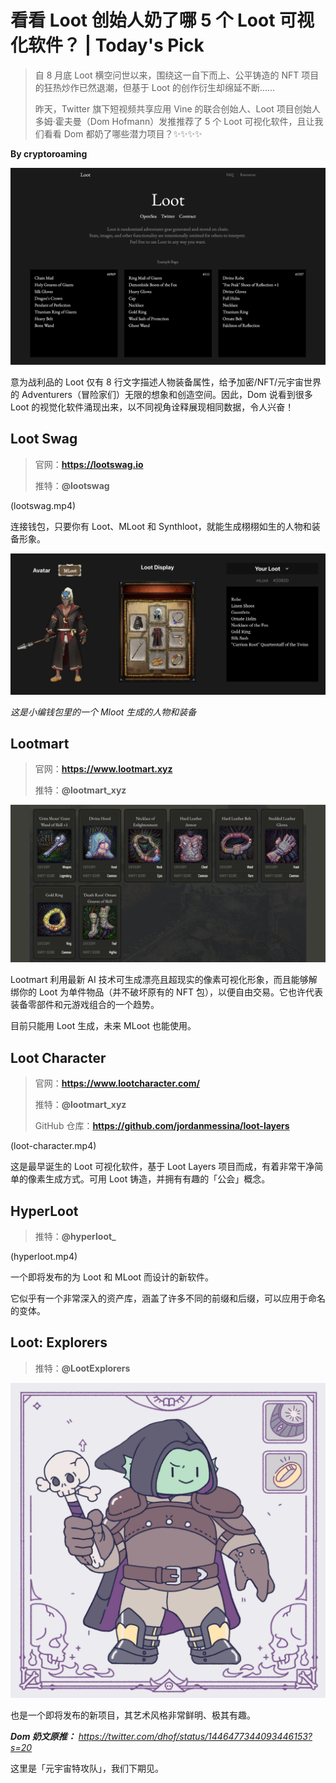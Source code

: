 # 看看 Loot 创始人奶了哪 5 个 Loot 可视化软件？ | Today's Pick

> 自 8 月底 Loot 横空问世以来，围绕这一自下而上、公平铸造的 NFT 项目的狂热炒作已然退潮，但基于 Loot 的创作衍生却绵延不断……
>
> 昨天，Twitter 旗下短视频共享应用 Vine 的联合创始人、Loot 项目创始人多姆·霍夫曼（Dom Hofmann）发推推荐了 5 个 Loot 可视化软件，且让我们看看 Dom 都奶了哪些潜力项目？✨✨✨✨

**By cryptoroaming**

![](./cover.png)

意为战利品的 Loot 仅有 8 行文字描述人物装备属性，给予加密/NFT/元宇宙世界的 Adventurers（冒险家们）无限的想象和创造空间。因此，Dom 说看到很多 Loot 的视觉化软件涌现出来，以不同视角诠释展现相同数据，令人兴奋！

## Loot Swag

> 官网：**https://lootswag.io**
>
> 推特：**@lootswag**

(lootswag.mp4)

连接钱包，只要你有 Loot、MLoot 和 Synthloot，就能生成栩栩如生的人物和装备形象。

![](./lootswag.png)

_这是小编钱包里的一个 Mloot 生成的人物和装备_

## Lootmart

> 官网：**https://www.lootmart.xyz**
>
> 推特：**@lootmart_xyz**

![](./lootmart.jpeg)

Lootmart 利用最新 AI 技术可生成漂亮且超现实的像素可视化形象，而且能够解绑你的 Loot 为单件物品（并不破坏原有的 NFT 包），以便自由交易。它也许代表装备零部件和元游戏组合的一个趋势。

目前只能用 Loot 生成，未来 MLoot 也能使用。

## Loot Character

> 官网：**https://www.lootcharacter.com/**
>
> 推特：**@lootmart_xyz**
>
> GitHub 仓库：**https://github.com/jordanmessina/loot-layers**

(loot-character.mp4)

这是最早诞生的 Loot 可视化软件，基于 Loot Layers 项目而成，有着非常干净简单的像素生成方式。可用 Loot 铸造，并拥有有趣的「公会」概念。

## HyperLoot

> 推特：**@hyperloot\_**

(hyperloot.mp4)

一个即将发布的为 Loot 和 MLoot 而设计的新软件。

它似乎有一个非常深入的资产库，涵盖了许多不同的前缀和后缀，可以应用于命名的变体。

## Loot: Explorers

> 推特：**@LootExplorers**

![](./lootexplorers.jpeg)

也是一个即将发布的新项目，其艺术风格非常鲜明、极其有趣。

_**Dom 奶文原推：** https://twitter.com/dhof/status/1446477344093446153?s=20_

这里是「元宇宙特攻队」，我们下期见。
